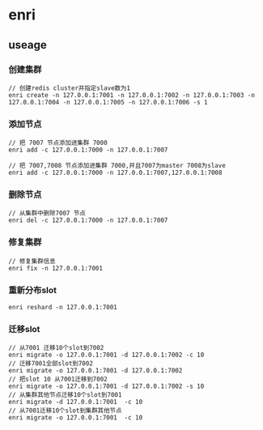 # enri

## useage

### 创建集群

```shell
// 创建redis cluster并指定slave数为1 
enri create -n 127.0.0.1:7001 -n 127.0.0.1:7002 -n 127.0.0.1:7003 -n 127.0.0.1:7004 -n 127.0.0.1:7005 -n 127.0.0.1:7006 -s 1
```

### 添加节点

```shell
// 把 7007 节点添加进集群 7000
enri add -c 127.0.0.1:7000 -n 127.0.0.1:7007 

// 把 7007,7008 节点添加进集群 7000,并且7007为master 7008为slave
enri add -c 127.0.0.1:7000 -n 127.0.0.1:7007,127.0.0.1:7008
```

### 删除节点

```shell
// 从集群中删除7007 节点
enri del -c 127.0.0.1:7000 -n 127.0.0.1:7007
```

### 修复集群

```shell
// 修复集群信息
enri fix -n 127.0.0.1:7001	
```

### 重新分布slot

```shell
enri reshard -n 127.0.0.1:7001
```

### 迁移slot

```shell
// 从7001 迁移10个slot到7002
enri migrate -o 127.0.0.1:7001 -d 127.0.0.1:7002 -c 10
// 迁移7001全部slot到7002
enri migrate -o 127.0.0.1:7001 -d 127.0.0.1:7002 
// 把slot 10 从7001迁移到7002 
enri migrate -o 127.0.0.1:7001 -d 127.0.0.1:7002 -s 10
// 从集群其他节点迁移10个slot到7001
enri migrate -d 127.0.0.1:7001  -c 10
// 从7001迁移10个slot到集群其他节点
enri migrate -o 127.0.0.1:7001  -c 10
```

